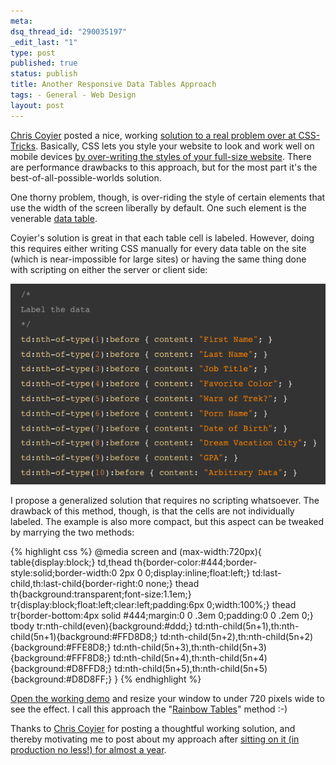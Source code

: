 ```yaml
--- 
meta: 
dsq_thread_id: "290035197" 
_edit_last: "1" 
type: post 
published: true 
status: publish 
title: Another Responsive Data Tables Approach 
tags: - General - Web Design 
layout: post 
--- 
```


[Chris Coyier](http://chriscoyier.net/) posted a nice, working [solution to a real problem over at CSS-Tricks](http://css-tricks.com/responsive-data-tables/). Basically, CSS lets you style your website to look and work well on mobile devices [by over-writing the styles of your full-size website](http://www.alistapart.com/articles/responsive-web-design/). There are performance drawbacks to this approach, but for the most part it's the best-of-all-possible-worlds solution.

One thorny problem, though, is over-riding the style of certain elements that use the width of the screen liberally by default. One such element is the venerable [data table](http://www.w3schools.com/tags/tag_table.asp).

Coyier's solution is great in that each table cell is labeled. However, doing this requires either writing CSS manually for every data table on the site (which is near-impossible for large sites) or having the same thing done with scripting on either the server or client side: 

[![](/images/tables_content_in_css.png)](/images/tables_content_in_css.png)

I propose a generalized solution that requires no scripting whatsoever. The drawback of this method, though, is that the cells are not individually labeled. The example is also more compact, but this aspect can be tweaked by marrying the two methods: 

{% highlight css %}
@media screen and (max-width:720px){ 
	table{display:block;}
	td,thead th{border-color:#444;border-style:solid;border-width:0 2px 0 0;display:inline;float:left;}
		td:last-child,th:last-child{border-right:0 none;}
		thead th{background:transparent;font-size:1.1em;}
	tr{display:block;float:left;clear:left;padding:6px 0;width:100%;}
		thead tr{border-bottom:4px solid #444;margin:0 0 .3em 0;padding:0 0 .2em 0;}
		tbody tr:nth-child(even){background:#ddd;}
	td:nth-child(5n+1),th:nth-child(5n+1){background:#FFD8D8;}
	td:nth-child(5n+2),th:nth-child(5n+2){background:#FFE8D8;}
	td:nth-child(5n+3),th:nth-child(5n+3){background:#FFF8D8;}
	td:nth-child(5n+4),th:nth-child(5n+4){background:#D8FFD8;}
	td:nth-child(5n+5),th:nth-child(5n+5){background:#D8D8FF;}
	}
{% endhighlight %}

[Open the working demo](http://hawidu.com/responsivetables/) and resize your window to under 720 pixels wide to see the effect. I call this approach the "[Rainbow Tables](http://en.wikipedia.org/wiki/Rainbow_table)" method :-)

Thanks to [Chris Coyier](https://twitter.com/chriscoyier) for posting a thoughtful working solution, and thereby motivating me to post about my approach after [sitting on it (in production no less!) for almost a year](http://twitpic.com/21a4do).